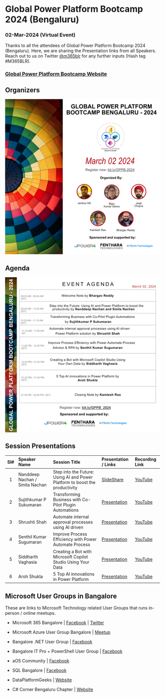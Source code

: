 # Global Power Platform Bootcamp 2024 (Bengaluru)
### 02-Mar-2024 (Virtual Event)

Thanks to all the attendees of Global Power Platform Bootcamp 2024 (Bengaluru).  Here, we are sharing the Presentation links from all Speakers. Reach out to us on Twitter [@m365blr](https://twitter.com/m365blr "Microsoft 365 Bangalore") for any further inputs (Hash tag #M365BLR).

### [Global Power Platform Bootcamp Website](https://www.powerplatformbootcamp.com/)

## Organizers
<img src="./images/GPPB-2024-BLR-Organizers.png" alt="Organizers"/>

## Agenda
<img src="./images/GPPB-2024-BLR-Agenda.jpeg" alt="Agenda"/>

## Session Presentations

| Sl# | Speaker Name | Session Title | Presentation / Links | Recording Link |
|:---:|:------|:-----------|:---------|:------------|
| 1 | Nanddeep Nachan / Smita Nachan | Step into the Future: Using AI and Power Platform to boost the productivity | <a href="https://www.slideshare.net/secret/ygwSvOwrixsRwn" target="_blank" title="Nanddeep's Personal SlideShare">SlideShare</a>  | [YouTube](http://youtube.com/ "") |
| 2 | Sujithkumar P Sukumaran | Transforming Business with Co-Pilot Plugin Automations  | [Presentation](./slide-decks/GPPB-2024-BLR-Transforming_Business_with_Co-Pilot_Plugin_Automations.pdf "") |  [YouTube](http://youtube.com/ "") |
| 3 | Shrushti Shah | Automate internal approval processes using AI driven | [Presentation](http://bing.com "") |  [YouTube](http://youtube.com/ "") |
| 4 | Senthil Kumar Sugumaran | Improve Process Efficiency with Power Automate Process | [Presentation](./slide-decks/GPPB-2024-Improve_Process_Efficiency_with_Power_Automate_Process.pdf "") |  [YouTube](http://youtube.com/ "")
| 5 | Siddharth Vaghasia | Creating a Bot with Microsoft Copilot Studio Using Your Data | [Presentation](http://bing.com "") |  [YouTube](http://youtube.com/ "")
| 6 | Aroh Shukla | 5 Top AI innovations in Power Platform | [Presentation](./slide-decks/GPPB-2024-BLR-5_Top_AI_innovations_in_Power_Platform.pdf "") |  [YouTube](http://youtube.com/ "")


## Microsoft User Groups in Bangalore
These are links to Microsoft Technology related User Groups that runs in-person / online meetups.
* Microsoft 365 Bangalore | [Facebook](https://www.facebook.com/groups/m365blr/ "Facebook") | [Twitter](https://twitter.com/m365blr "Twitter")

* Microsoft Azure User Group Bangalore | [Meetup](https://www.meetup.com/Microsoft-Azure-Bangalore/  "Meetup")

* Bangalore .NET User Group | [Facebook](https://www.facebook.com/groups/BDotNet/  "Facebook")

* Bangalore IT Pro + PowerShell User Group | [Facebook](https://www.facebook.com/groups/psbug/ "Facebook")

* aOS Community | [Facebook](https://www.facebook.com/aosComm/ "Facebook")

* SQL Bangalore | [Facebook](https://www.facebook.com/groups/SQLBangalore/   "Facebook")

* DataPlatformGeeks | [Website](http://www.dataplatformgeeks.com/ "Website")

* C# Corner Bengaluru Chapter | [Website](https://www.c-sharpcorner.com/chapters/bengaluru-chapter "C# Corner Bengaluru Chapter")
